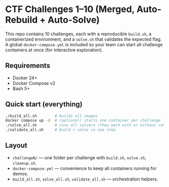 # CTF Challenges 1–10 (Merged, Auto-Rebuild + Auto-Solve)

This repo contains 10 challenges, each with a reproducible `build.sh`, a containerized environment,
and a `solve.sh` that validates the expected flag. A global `docker-compose.yml` is included so your team
can start all challenge containers at once (for interactive exploration).

## Requirements
- Docker 24+
- Docker Compose v2
- Bash 5+

## Quick start (everything)
```bash
./build_all.sh        # builds all images
docker compose up -d  # (optional) starts one container per challenge
./solve_all.sh        # runs all solvers (they work with or without compose)
./validate_all.sh     # build + solve in one step
```

## Layout
- `challengeN/` — one folder per challenge with `build.sh`, `solve.sh`, `cleanup.sh`.
- `docker-compose.yml` — convenience to keep all containers running for demos.
- `build_all.sh`, `solve_all.sh`, `validate_all.sh` — orchestration helpers.
